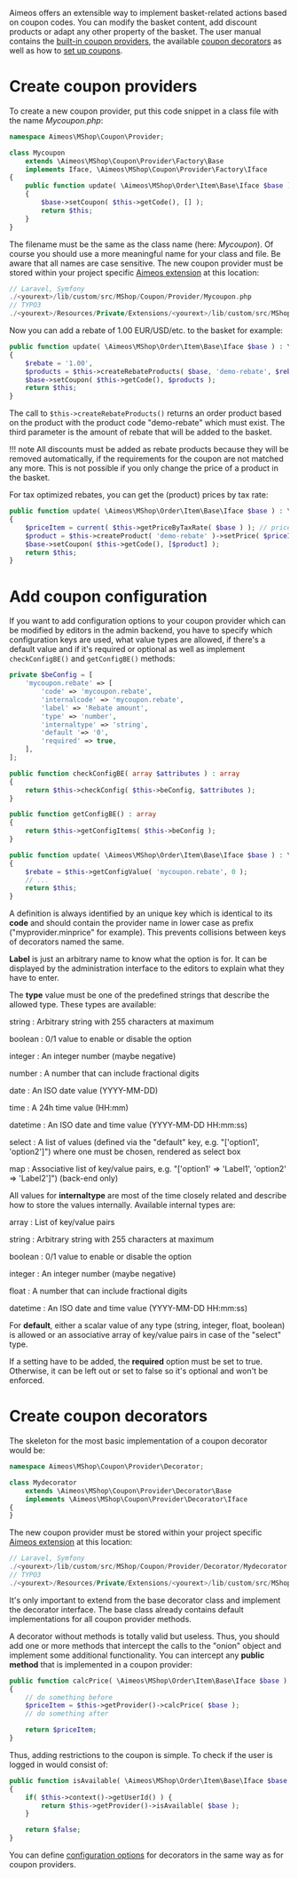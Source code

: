 Aimeos offers an extensible way to implement basket-related actions based on coupon codes. You can modify the basket content, add discount products or adapt any other property of the basket. The user manual contains the [built-in coupon providers](../manual/coupons.md), the available [coupon decorators](../manual/coupon-decorators.md) as well as how to [set up coupons](../manual/coupon-details.md).

# Create coupon providers

To create a new coupon provider, put this code snippet in a class file with the name *Mycoupon.php*:

```php
namespace Aimeos\MShop\Coupon\Provider;

class Mycoupon
	extends \Aimeos\MShop\Coupon\Provider\Factory\Base
	implements Iface, \Aimeos\MShop\Coupon\Provider\Factory\Iface
{
	public function update( \Aimeos\MShop\Order\Item\Base\Iface $base ) : \Aimeos\MShop\Coupon\Provider\Iface
	{
		$base->setCoupon( $this->getCode(), [] );
		return $this;
	}
}
```

The filename must be the same as the class name (here: *Mycoupon*). Of course you should use a more meaningful name for your class and file. Be aware that all names are case sensitive. The new coupon provider must be stored within your project specific [Aimeos extension](../developer/extensions.md) at this location:

```php
// Laravel, Symfony
./<yourext>/lib/custom/src/MShop/Coupon/Provider/Mycoupon.php
// TYPO3
./<yourext>/Resources/Private/Extensions/<yourext>/lib/custom/src/MShop/Coupon/Provider/Mycoupon.php
```

Now you can add a rebate of 1.00 EUR/USD/etc. to the basket for example:

```php
public function update( \Aimeos\MShop\Order\Item\Base\Iface $base ) : \Aimeos\MShop\Coupon\Provider\Iface
{
	$rebate = '1.00',
	$products = $this->createRebateProducts( $base, 'demo-rebate', $rebate );
	$base->setCoupon( $this->getCode(), $products );
	return $this;
}
```

The call to `$this->createRebateProducts()` returns an order product based on the product with the product code "demo-rebate" which must exist. The third parameter is the amount of rebate that will be added to the basket.

!!! note
    All discounts must be added as rebate products because they will be removed automatically, if the requirements for the coupon are not matched any more. This is not possible if you only change the price of a product in the basket.

For tax optimized rebates, you can get the (product) prices by tax rate:

```php
public function update( \Aimeos\MShop\Order\Item\Base\Iface $base ) : \Aimeos\MShop\Coupon\Provider\Iface
{
	$priceItem = current( $this->getPriceByTaxRate( $base ) ); // price for the biggest tax rate
	$product = $this->createProduct( 'demo-rebate' )->setPrice( $priceItem );
	$base->setCoupon( $this->getCode(), [$product] );
	return $this;
}
```

# Add coupon configuration

If you want to add configuration options to your coupon provider which can be modified by editors in the admin backend, you have to specify which configuration keys are used, what value types are allowed, if there's a default value and if it's required or optional as well as implement `checkConfigBE()` and `getConfigBE()` methods:

```php
private $beConfig = [
    'mycoupon.rebate' => [
        'code' => 'mycoupon.rebate',
        'internalcode' => 'mycoupon.rebate',
        'label' => 'Rebate amount',
        'type' => 'number',
        'internaltype' => 'string',
        'default '=> '0',
        'required' => true,
    ],
];

public function checkConfigBE( array $attributes ) : array
{
	return $this->checkConfig( $this->beConfig, $attributes );
}

public function getConfigBE() : array
{
	return $this->getConfigItems( $this->beConfig );
}

public function update( \Aimeos\MShop\Order\Item\Base\Iface $base ) : \Aimeos\MShop\Coupon\Provider\Iface
{
	$rebate = $this->getConfigValue( 'mycoupon.rebate', 0 );
	// ...
	return $this;
}
```

A definition is always identified by an unique key which is identical to its **code** and should contain the provider name in lower case as prefix ("myprovider.minprice" for example). This prevents collisions between keys of decorators named the same.

**Label** is just an arbitrary name to know what the option is for. It can be displayed by the administration interface to the editors to explain what they have to enter.

The **type** value must be one of the predefined strings that describe the allowed type. These types are available:

string
: Arbitrary string with 255 characters at maximum

boolean
: 0/1 value to enable or disable the option

integer
: An integer number (maybe negative)

number
:  A number that can include fractional digits

date
: An ISO date value (YYYY-MM-DD)

time
: A 24h time value (HH:mm)

datetime
: An ISO date and time value (YYYY-MM-DD HH:mm:ss)

select
: A list of values (defined via the "default" key, e.g. "['option1', 'option2']") where one must be chosen, rendered as select box

map
: Associative list of key/value pairs, e.g. "['option1' => 'Label1', 'option2' => 'Label2']") (back-end only)

All values for **internaltype** are most of the time closely related and describe how to store the values internally. Available internal types are:

array
: List of key/value pairs

string
: Arbitrary string with 255 characters at maximum

boolean
: 0/1 value to enable or disable the option

integer
: An integer number (maybe negative)

float
:  A number that can include fractional digits

datetime
: An ISO date and time value (YYYY-MM-DD HH:mm:ss)

For **default**, either a scalar value of any type (string, integer, float, boolean) is allowed or an associative array of key/value pairs in case of the "select" type.

If a setting have to be added, the **required** option must be set to true. Otherwise, it can be left out or set to false so it's optional and won't be enforced.

# Create coupon decorators

The skeleton for the most basic implementation of a coupon decorator would be:

```php
namespace Aimeos\MShop\Coupon\Provider\Decorator;

class Mydecorator
	extends \Aimeos\MShop\Coupon\Provider\Decorator\Base
	implements \Aimeos\MShop\Coupon\Provider\Decorator\Iface
{
}
```
The new coupon provider must be stored within your project specific [Aimeos extension](../developer/extensions.md) at this location:

```php
// Laravel, Symfony
./<yourext>/lib/custom/src/MShop/Coupon/Provider/Decorator/Mydecorator.php
// TYPO3
./<yourext>/Resources/Private/Extensions/<yourext>/lib/custom/src/MShop/Coupon/Provider/Decorator/Mydecorator.php
```

It's only important to extend from the base decorator class and implement the decorator interface. The base class already contains default implementations for all coupon provider methods.

A decorator without methods is totally valid but useless. Thus, you should add one or more methods that intercept the calls to the "onion" object and implement some additional functionality. You can intercept any **public method** that is implemented in a coupon provider:

```php
public function calcPrice( \Aimeos\MShop\Order\Item\Base\Iface $base ) : \Aimeos\MShop\Price\Item\Iface
{
    // do something before
    $priceItem = $this->getProvider()->calcPrice( $base );
    // do something after

    return $priceItem;
}
```

Thus, adding restrictions to the coupon is simple. To check if the user is logged in would consist of:

```php
public function isAvailable( \Aimeos\MShop\Order\Item\Base\Iface $base ) : bool
{
	if( $this->context()->getUserId() ) {
		return $this->getProvider()->isAvailable( $base );
	}

	return $false;
}
```

You can define [configuration options](#add-coupon-configuration) for decorators in the same way as for coupon providers.
